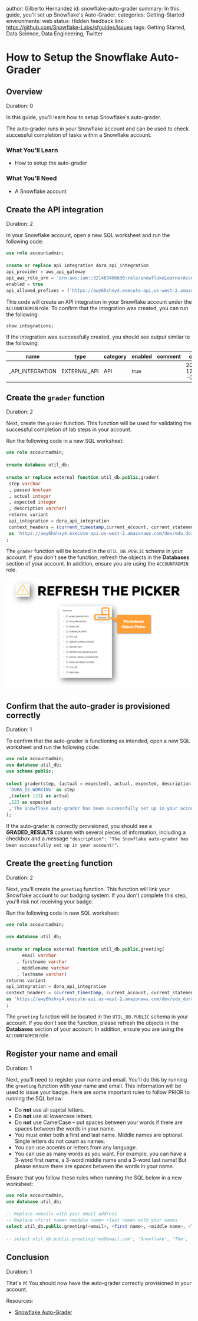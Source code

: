 author: Gilberto Hernandez
id: snowflake-auto-grader
summary: In this guide, you'll set up Snowflake's Auto-Grader.
categories: Getting-Started
environments: web
status: Hidden 
feedback link: https://github.com/Snowflake-Labs/sfguides/issues
tags: Getting Started, Data Science, Data Engineering, Twitter 

# How to Setup the Snowflake Auto-Grader
<!-- ------------------------ -->
## Overview 
Duration: 0

In this guide, you'll learn how to setup Snowflake's auto-grader.

The auto-grader runs in your Snowflake account and can be used to check successful completion of tasks within a Snowflake account.


### What You’ll Learn 
- How to setup the auto-grader


### What You’ll Need 
- A Snowflake account

<!-- ------------------------ -->
## Create the API integration
Duration: 2

In your Snowflake account, open a new SQL worksheet and run the following code:

```sql
use role accountadmin;

create or replace api integration dora_api_integration 
api_provider = aws_api_gateway 
api_aws_role_arn = 'arn:aws:iam::321463406630:role/snowflakeLearnerAssumedRole' 
enabled = true 
api_allowed_prefixes = ('https://awy6hshxy4.execute-api.us-west-2.amazonaws.com/dev/edu_dora');
```

This code will create an API integration in your Snowflake account under the `ACCOUNTADMIN` role. To confirm that the integration was created, you can run the following:

```sql
show integrations;
```

If the integration was successfully created, you should see output similar to the following:

| **name**             | **type**     | **category** | **enabled** | **comment** | **created_on**                |
|----------------------|--------------|--------------|-------------|-------------|-------------------------------|
| _API_INTEGRATION | EXTERNAL_API | API          | true        |             | 2023-02-03 12:36:22.470 -0700 |



<!-- ------------------------ -->
## Create the `grader` function
Duration: 2

Next, create the `grader` function. This function will be used for validating the successful completion of lab steps in your account.

Run the following code in a new SQL worksheet:

```sql
use role accountadmin;

create database util_db;

create or replace external function util_db.public.grader(        
 step varchar     
 , passed boolean     
 , actual integer     
 , expected integer    
 , description varchar) 
 returns variant 
 api_integration = dora_api_integration 
 context_headers = (current_timestamp,current_account, current_statement, current_account_name) 
 as 'https://awy6hshxy4.execute-api.us-west-2.amazonaws.com/dev/edu_dora/grader'  
;  
```

The `grader` function will be located in the `UTIL_DB.PUBLIC` schema in your account. If you don't see the function, refresh the objects in the **Databases** section of your account. In addition, ensure you are using the `ACCOUNTADMIN` role.

![refresh picker](./assets/picker-refresh.png)
<!-- ------------------------ -->
## Confirm that the auto-grader is provisioned correctly
Duration: 1

To confirm that the auto-grader is functioning as intended, open a new SQL worksheet and run the following code:

```sql
use role accountadmin;
use database util_db;
use schema public;

select grader(step, (actual = expected), actual, expected, description) as graded_results from (SELECT
 'DORA_IS_WORKING' as step
 ,(select 123) as actual
 ,123 as expected
 ,'The Snowflake auto-grader has been successfully set up in your account!' as description
);
```

If the auto-grader is correctly provisioned, you should see a **GRADED_RESULTS** column with several pieces of information, including a checkbox and a message `"description": "The Snowflake auto-grader has been successfully set up in your account!"`.
<!-- ------------------------ -->
## Create the `greeting` function
Duration: 2

Next, you'll create the `greeting` function. This function will link your Snowflake account to our badging system. If you don't complete this step, you'll risk not receiving your badge.

Run the following code in new SQL worksheet:

```sql
use role accountadmin;

use database util_db;

create or replace external function util_db.public.greeting(
      email varchar
    , firstname varchar
    , middlename varchar
    , lastname varchar)
returns variant
api_integration = dora_api_integration
context_headers = (current_timestamp, current_account, current_statement, current_account_name) 
as 'https://awy6hshxy4.execute-api.us-west-2.amazonaws.com/dev/edu_dora/greeting'
; 
```

The `greeting` function will be located in the `UTIL_DB.PUBLIC` schema in your account. If you don't see the function, please refresh the objects in the **Databases** section of your account. In addition, ensure you are using the `ACCOUNTADMIN` role.

<!-- ------------------------ -->
## Register your name and email
Duration: 1

Next, you'll need to register your name and email. You'll do this by running the `greeting` function with your name and email. This information will be used to issue your badge. Here are some important rules to follow PRIOR to running the SQL below:

* Do **not** use all capital letters.
* Do **not** use all lowercase letters.
* Do **not** use CamelCase – put spaces between your words if there are spaces between the words in your name.
* You must enter both a first and last name. Middle names are optional. Single letters do not count as names.
* You can use accents or letters from any language.
* You can use as many words as you want. For example, you can have a 3-word first name, a 3-word middle name and a 3-word last name! But please ensure there are spaces between the words in your name.

Ensure that you follow these rules when running the SQL below in a new worksheet:

```sql
use role accountadmin;
use database util_db;

-- Replace <email> with your email address
-- Replace <first name> <middle name> <last name> with your names
select util_db.public.greeting(<email>, <first name>, <middle name>, <last name>);

-- select util_db.public.greeting('my@email.com', 'Snowflake', 'The', 'Bear');
```

<!-- ------------------------ -->
## Conclusion
Duration: 1

That's it! You should now have the auto-grader correctly provisioned in your account.

Resources:

- [Snowflake Auto-Grader](https://learn.snowflake.com/news)
